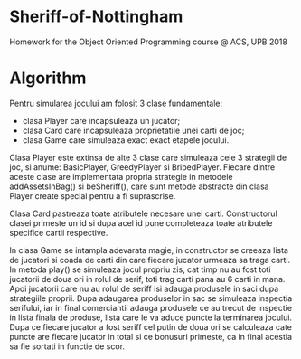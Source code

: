 # Sheriff-of-Nottingham
Homework for the Object Oriented Programming course @ ACS, UPB 2018

# Algorithm

Pentru simularea jocului am folosit 3 clase fundamentale:
- clasa Player care incapsuleaza un jucator;
- clasa Card care incapsuleaza proprietatile unei carti de joc;
- clasa Game care simuleaza exact exact etapele jocului.

Clasa Player este extinsa de alte 3 clase care simuleaza cele 3 strategii de
joc, si anume: BasicPlayer, GreedyPlayer si BribedPlayer. Fiecare dintre aceste
clase are implementata propria strategie in metodele addAssetsInBag() si 
beSheriff(), care sunt metode abstracte din clasa Player create special pentru
a fi suprascrise.

Clasa Card pastreaza toate atributele necesare unei carti. Constructorul clasei
primeste un id si dupa acel id pune completeaza toate atributele specifice
cartii respective.

In clasa Game se intampla adevarata magie, in constructor se creeaza lista de
jucatori si coada de carti din care fiecare jucator urmeaza sa traga carti. In
metoda play() se simuleaza jocul propriu zis, cat timp nu au fost toti
jucatorii de doua ori in rolul de serif, toti trag carti pana au 6 carti in
mana. Apoi jucatorii care nu au rolul de seriff isi adauga produsele in saci
dupa strategiile proprii. Dupa adaugarea produselor in sac se simuleaza inspectia
serifului, iar in final comerciantii adauga produsele ce au trecut de inspectie
in lista finala de produse, lista care le va aduce puncte la terminarea jocului.
Dupa ce fiecare jucator a fost seriff cel putin de doua ori se calculeaza cate
puncte are fiecare jucator in total si ce bonusuri primeste, ca in final
acestia sa fie sortati in functie de scor.
